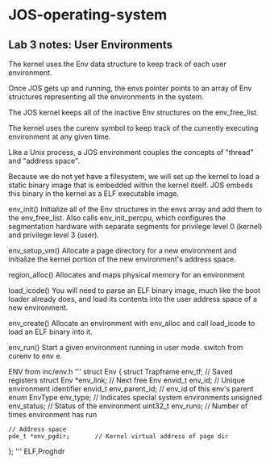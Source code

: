 # JOS-operating-system

## Lab 3 notes: User Environments

The kernel uses the Env data structure to keep track of each user environment.

Once JOS gets up and running, the envs pointer points to an array of Env structures representing all the environments in the system.

The JOS kernel keeps all of the inactive Env structures on the env_free_list.

The kernel uses the curenv symbol to keep track of the currently executing environment at any given time. 

Like a Unix process, a JOS environment couples the concepts of "thread" and "address space".

Because we do not yet have a filesystem, we will set up the kernel to load a static binary image that is embedded within the kernel itself. JOS embeds this binary in the kernel as a ELF executable image.

env_init()
Initialize all of the Env structures in the envs array and add them to the env_free_list. Also calls env_init_percpu, which configures the segmentation hardware with separate segments for privilege level 0 (kernel) and privilege level 3 (user).

env_setup_vm()
Allocate a page directory for a new environment and initialize the kernel portion of the new environment's address space.

region_alloc()
Allocates and maps physical memory for an environment

load_icode()
You will need to parse an ELF binary image, much like the boot loader already does, and load its contents into the user address space of a new environment.

env_create()
Allocate an environment with env_alloc and call load_icode to load an ELF binary into it.

env_run()
Start a given environment running in user mode.
switch from curenv to env e.

ENV from inc/env.h
'''
struct Env {
	struct Trapframe env_tf;	// Saved registers
	struct Env *env_link;		// Next free Env
	envid_t env_id;			// Unique environment identifier
	envid_t env_parent_id;		// env_id of this env's parent
	enum EnvType env_type;		// Indicates special system environments
	unsigned env_status;		// Status of the environment
	uint32_t env_runs;		// Number of times environment has run

	// Address space
	pde_t *env_pgdir;		// Kernel virtual address of page dir
};
'''
ELF,Proghdr
